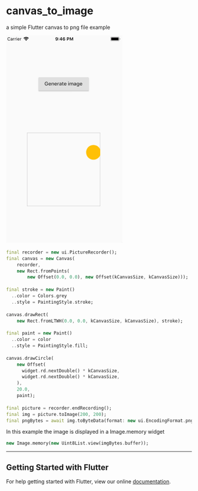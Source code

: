 # canvas_to_image

a simple Flutter canvas to png file example

![screen](screenshot.png)

```dart
final recorder = new ui.PictureRecorder();
final canvas = new Canvas(
    recorder,
    new Rect.fromPoints(
        new Offset(0.0, 0.0), new Offset(kCanvasSize, kCanvasSize)));

final stroke = new Paint()
  ..color = Colors.grey
  ..style = PaintingStyle.stroke;

canvas.drawRect(
    new Rect.fromLTWH(0.0, 0.0, kCanvasSize, kCanvasSize), stroke);

final paint = new Paint()
  ..color = color
  ..style = PaintingStyle.fill;

canvas.drawCircle(
    new Offset(
      widget.rd.nextDouble() * kCanvasSize,
      widget.rd.nextDouble() * kCanvasSize,
    ),
    20.0,
    paint);

final picture = recorder.endRecording();
final img = picture.toImage(200, 200);
final pngBytes = await img.toByteData(format: new ui.EncodingFormat.png());
```

In this example the image is displayed in a Image.memory widget

```dart
new Image.memory(new Uint8List.view(imgBytes.buffer));
```

___

## Getting Started with Flutter

For help getting started with Flutter, view our online
[documentation](https://flutter.io/).
